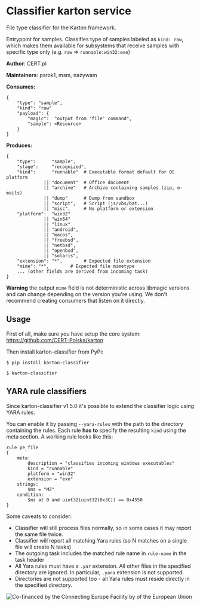 # Classifier karton service

File type classifier for the Karton framework.

Entrypoint for samples. Classifies type of samples labeled as `kind: raw`,
which makes them available for subsystems that receive samples with specific
type only (e.g. `raw` => `runnable:win32:exe`)

**Author**: CERT.pl

**Maintainers**: psrok1, msm, nazywam

**Consumes:**
```
{
    "type": "sample",
    "kind": "raw"
    "payload": {
        "magic":  "output from 'file' command",
        "sample": <Resource>
    }
} 
```

**Produces:**
```
{
    "type":      "sample",
    "stage":     "recognized",
    "kind":      "runnable"  # Executable format default for OS platform
              || "document"  # Office document
              || "archive"   # Archive containing samples (zip, e-mails)
              || "dump"      # Dump from sandbox
              || "script",   # Script (js/vbs/bat...)
              || "misc",     # No platform or extension
    "platform":  "win32" 
              || "win64" 
              || "linux" 
              || "android",
              || "macos",
              || "freebsd",
              || "netbsd",
              || "openbsd",
              || "solaris",
    "extension": "*",        # Expected file extension
    "mime": "*",        # Expected file mimetype
    ... (other fields are derived from incoming task)
}
```

**Warning** the output `mime` field is not deterministic across libmagic versions and can change depending on the version you're using. We don't recommend creating consumers that listen on it directly.

## Usage

First of all, make sure you have setup the core system: https://github.com/CERT-Polska/karton

Then install karton-classifier from PyPi:

```shell
$ pip install karton-classifier

$ karton-classifier
```


## YARA rule classifiers

Since karton-classifier v1.5.0 it's possible to extend the classifier logic using YARA rules.

You can enable it by passing `--yara-rules` with the path to the directory containing the rules. Each rule **has to** specify the resulting `kind` using the meta section. A working rule looks like this:

```yar
rule pe_file
{
    meta:
        description = "classifies incoming windows executables"
        kind = "runnable"
        platform = "win32"
        extension = "exe"
    strings:
        $mz = "MZ"
    condition:
        $mz at 0 and uint32(uint32(0x3C)) == 0x4550
}
```

Some caveats to consider:
  * Classifier will still process files normally, so in some cases it may report the same file twice.
  * Classifier will report all matching Yara rules (so N matches on a single file will create N tasks)
  * The outgoing task includes the matched rule name in `rule-name` in the task header
  * All Yara rules must have a `.yar` extension. All other files in the specified directory are ignored. In particular, `.yara` extension is not supported.
  * Directories are not supported too - all Yara rules must reside directly in the specified directory.

![Co-financed by the Connecting Europe Facility by of the European Union](https://www.cert.pl/uploads/2019/02/en_horizontal_cef_logo-e1550495232540.png)
